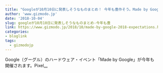 ```yaml
---
title: "Googleが10月10日に発表しそうなものまとめ！ 今年も豊作そう。Made by Google 2018"
author: 'www.gizmodo.jp'
date: '2018-10-04'
slug: googleが10月10日に発表しそうなものまとめ-今年も豊
link: https://www.gizmodo.jp/2018/10/made-by-google-2018-expectations.html
categories:
- bloglink
tags:
  - gizmodojp
---
```


Google（グーグル）のハードウェア・イベント「Made by Google」が今年も開催されます。Pixel[... <i class="fas fa-external-link-alt"></i>](https://www.gizmodo.jp/2018/10/made-by-google-2018-expectations.html)


